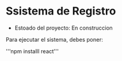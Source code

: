 <h1>Ssistema de Registro</h1>

- Estoado del proyecto: En construccion

Para ejecutar el sistema, debes poner:

'''npm installl react'''

